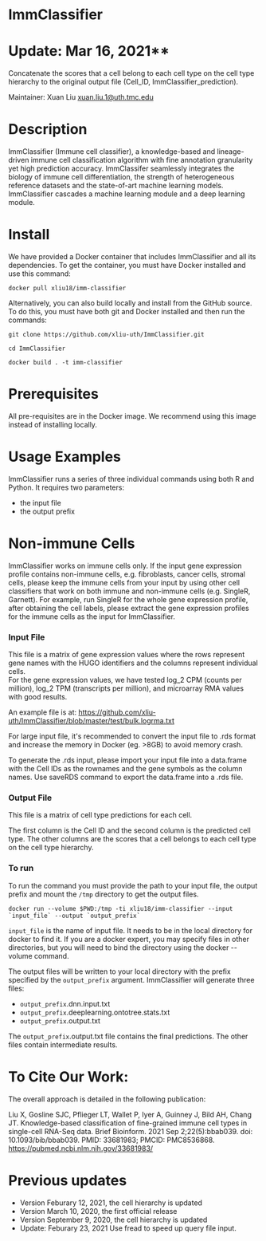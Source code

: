 # ImmClassifier


# Update: Mar 16, 2021**

Concatenate the scores that a cell belong to each cell type on the cell type hierarchy to the original output file (Cell_ID, ImmClassifier_prediction).


Maintainer: Xuan Liu <xuan.liu.1@uth.tmc.edu>


# Description

ImmClassifier (Immune cell classifier), a knowledge-based and lineage-driven immune cell classification algorithm with fine annotation granularity yet high prediction accuracy. ImmClassifer seamlessly integrates the biology of immune cell differentiation, the strength of heterogeneous reference datasets and the state-of-art machine learning models. ImmClassifier cascades a machine learning module and a deep learning module.

# Install

We have provided a Docker container that includes ImmClassifier and 
all its dependencies.  To get the container, you must have Docker installed
and use this command:
```
docker pull xliu18/imm-classifier
```


Alternatively, you can also build locally and install from the GitHub source.
To do this, you must have both git and Docker installed and then
run the commands:

```
git clone https://github.com/xliu-uth/ImmClassifier.git

cd ImmClassifier

docker build . -t imm-classifier
```


# Prerequisites

All pre-requisites are in the Docker image. We recommend using this image instead of installing locally.

# Usage Examples

ImmClassifier runs a series of three individual commands using both R and Python. It requires two parameters:
- the input file
- the output prefix


# Non-immune Cells

ImmClassifier works on immune cells only. If the input gene expression profile contains non-immune cells, e.g. fibroblasts, cancer cells, stromal cells, please keep the immune cells from your input by using other cell classifiers that work on both immune and non-immune cells (e.g. SingleR, Garnett). For example, run SingleR for the whole gene expression profile, after obtaining the cell labels, please extract the gene expression profiles for the immune cells as the input for ImmClassifier. 

### Input File

This file is a matrix of gene expression values where the rows represent gene names with the HUGO identifiers and the columns represent individual cells.  
For the gene expression values, we have tested log_2 CPM (counts per million), log_2 TPM (transcripts per million), and microarray RMA values with good results.

An example file is at:
https://github.com/xliu-uth/ImmClassifier/blob/master/test/bulk.logrma.txt

For large input file, it's recommended to convert the input file to .rds format and increase the memory in Docker (eg. >8GB) to avoid memory crash. 

To generate the .rds input, please import your input file into a data.frame with the Cell IDs as the rownames and the gene symbols as the column names. Use saveRDS command to export the data.frame into a .rds file. 


### Output File

This file is a matrix of cell type predictions for each cell.

The first column is the Cell ID and the second column is the predicted cell type. The other columns are the scores that a cell belongs to each cell type on the cell type hierarchy.  



### To run

To run the command you must provide the path to your input file, the output prefix and mount the `/tmp` directory to get the output files.
```
docker run --volume $PWD:/tmp -ti xliu18/imm-classifier --input `input_file` --output `output_prefix`
```

`input_file` is the name of input file.  It needs to be in the local 
directory for docker to find it.  If you are a docker expert, you may specify files in other directories, but you will need to bind the directory using the docker --volume command.  

The output files will be written to your local directory with the prefix specified by the `output_prefix` argument.   ImmClassifier will generate three
files:
* `output_prefix`.dnn.input.txt
* `output_prefix`.deeplearning.ontotree.stats.txt
* `output_prefix`.output.txt

The `output_prefix`.output.txt file contains the final predictions.
The other files contain intermediate results.





# To Cite Our Work:

The overall approach is detailed in the following publication:

Liu X, Gosline SJC, Pflieger LT, Wallet P, Iyer A, Guinney J, Bild AH, Chang JT. Knowledge-based classification of fine-grained immune cell types in single-cell RNA-Seq data. Brief Bioinform. 2021 Sep 2;22(5):bbab039. doi: 10.1093/bib/bbab039. PMID: 33681983; PMCID: PMC8536868. https://pubmed.ncbi.nlm.nih.gov/33681983/



# Previous updates
* Version Feburary 12, 2021, the cell hierarchy is updated
* Version March 10, 2020, the first official release
* Version September 9, 2020, the cell hierarchy is updated
* Update: Feburary 23, 2021 Use fread to speed up query file input.
